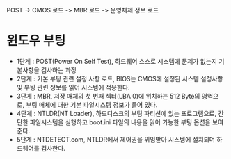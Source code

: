 POST -> CMOS 로드 -> MBR 로드 -> 운영체제 정보 로드

# 윈도우 부팅

* 1단계 : POST(Power On Self Test), 하드웨어 스스로 시스템에 문제가 없는지 기본사항을 검사하는 과정
* 2단계 : 기본 부팅 관련 설정 사항 로드, BIOS는 CMOS에 설정된 시스템 설정사항 및 부팅 관련 정보를 읽어 시스템에 적용한다.
* 3단계 : MBR, 저장 매체의 첫 번째 섹터(LBA 0)에 위치하는 512 Byte의 영역으로, 부팅 매체에 대한 기본 파일시스템 정보가 들어 있다.
* 4단계 : NTLDR(NT Loader), 하드디스크의 부팅 파티션에 있는 프로그램으로, 간단한 파일시스템을 실행하고 boot.ini 파일의 내용을 읽어 가능한 부팅 옵션을 보여준다.
* 5단계 : NTDETECT.com, NTLDR에서 제어권을 위임받아 시스템에 설치되며 하드웨어를 검사한다.